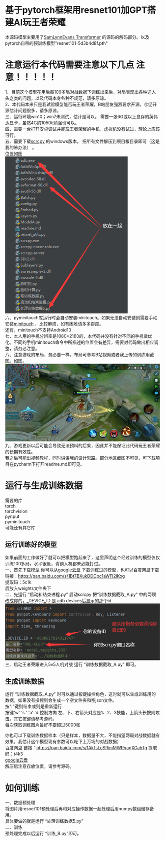 # 基于pytorch框架用resnet101加GPT搭建AI玩王者荣耀
   本源码模型主要用了[SamLynnEvans Transformer](https://github.com/SamLynnEvans/Transformer) 的源码的解码部分。以及pytorch自带的预训练模型"resnet101-5d3b4d8f.pth"

# 注意运行本代码需要注意以下几点 注意！！！！！
1、目前这个模型在用后裔100多局对战数据下训练出来后，对局表现出各种送人头之类的问题，以及代码本身各种不规范，请多原谅。  
2、本代码本来只是我试验模型能否玩王者荣耀，B站朋友强烈要求开源。仓促开源估计问题很多，请多原谅。  
三、运行环境win10；win7未测试，估计是可以。  需要一张6G或以上显存的英伟达显卡，虽然4G的1050ti勉强也可以。  
四、需要一台打开安卓调试并能玩王者荣耀的手机，虚拟机没有试过，理论上应该可行。  
五、需要下载[scrcpy](https://github.com/Genymobile/scrcpy/blob/master/README.zh-Hans.md)  的windows版本。 把所有文件解压到项目根目录即可（这是我的笨办法） 。  
位置如图  
![scrcpy](image/scrcpy.png)  
六、pyminitouch库运行时会自动安装minitouch。如果无法自动安装则需要手动安装[minitouch](https://github.com/openstf/minitouch) ，比较麻烦，如有困难请多多百度。  
还有，minitouch不支持Android10  
七、本人用的手机分辨率是1080*2160的，本代码并没有针对不同的手机做优化。不同的手机minitouch命令中所描述的位置会有差异，需要对代码做出相应调整，请务必注意。  
八、注意游戏的布局，务必要一样。布局可参考B站视频或者我上传的训练用截图。如图。  
![布局图](image/85.jpg)  
九、游戏更新以后可能会导致无法预料的后果，因此并不能保证此代码玩王者荣耀的长期有效性。  
我之后可能出视频教程，同时讲讲我的设计思路。部分地区截图不可见，可下载项目在pycharm下打开readme.md即可见。

# 运行与生成训练数据
需要的库  
torch  
torchvision    
pynput  
pyminitouch  
可能还有其它库


## 运行训练好的模型
如果前面的工作做好了就可以把模型跑起来了，这里声明这个经过训练的模型仅仅训练100多局，水平很低，青铜人机都未必能打过。  
一、首先下载模型 你可以从[google云盘](https://drive.google.com/file/d/1HaDIMeVNixbGWViuBqvZr6uicyAUiyYT/view?usp=sharing) 下载训练过的模型，也可以百度网盘下载  
链接：https://pan.baidu.com/s/1Bt7BXukDDCpc1aWFI2iKxg   
提取码：5c1k  
后放入weights文件夹下  
二、先运行 “启动和结束进程.py” 启动scrcpy
把“训练数据截取_A.py” 中的两项改成你的，_DEVICE_ID 是 adb devices后显示的那个id  
![启动和结束进程.py](image/说明.png)  
三、启动王者荣耀进入5v5人机对战    运行 “训练数据截取_A.py” 即可。
## 生成训练数据
运行 “训练数据截取_A.py” 时可以通过按键操控角色，这时就可以生成训练用的数据，如果没有操控则会生成一个空文件夹和空json文件。  
按"i"键则结束或则是重新运行  
按键'w' 's ' 'a' 'd'控制方向  左、下、右箭头对应是1、2、3技能，上箭头长按则攻击。其它按键请参考源码。   
每次获取训练图片最好不要超过5000张  

你也可以下载训练数据样本（只是样本，数据量不大，不能指望两局对战数据就有效果，我估计这个模型现有参数可以吃下上万场的对战数据）  
百度网盘
链接：https://pan.baidu.com/s/1Ak1sLcSRimMWRgagXGahTg 
提取码：t4k3   
[google云盘](https://drive.google.com/file/d/1plN4xDaGgdRGiy6LT4qHG9O7US2I7_oS/view?usp=sharing)  
解压后注意存放位置，请参考源码。
# 如何训练
一、数据预处理  
将图片用resnet101预处理后再和对应操作数据一起处理后用numpy数组储存备用。  
具体要做的就是运行 “处理训练数据5.py”   
二、训练  
预处理完成以后运行 “训练_B.py”即可。


